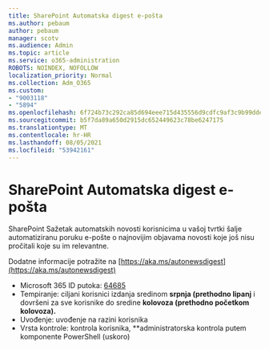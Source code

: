 ```yaml
---
title: SharePoint Automatska digest e-pošta
ms.author: pebaum
author: pebaum
manager: scotv
ms.audience: Admin
ms.topic: article
ms.service: o365-administration
ROBOTS: NOINDEX, NOFOLLOW
localization_priority: Normal
ms.collection: Adm_O365
ms.custom:
- "9003118"
- "5894"
ms.openlocfilehash: 6f724b73c292ca85d694eee715d435556d9cdfc9af3c9b99ddea1e094f3d16a8
ms.sourcegitcommit: b5f7da89a650d2915dc652449623c78be6247175
ms.translationtype: MT
ms.contentlocale: hr-HR
ms.lasthandoff: 08/05/2021
ms.locfileid: "53942161"
---
```

# <a name="sharepoint-auto-digest-email"></a>SharePoint Automatska digest e-pošta

SharePoint Sažetak automatskih novosti korisnicima u vašoj tvrtki šalje automatiziranu poruku e-pošte o najnovijim objavama novosti koje još nisu pročitali koje su im relevantne.

Dodatne informacije potražite na [https://aka.ms/autonewsdigest](https://aka.ms/autonewsdigest)

- Microsoft 365 ID putoka: [64685](https://www.microsoft.com/microsoft-365/roadmap?filters=&featureid=64685)
- Tempiranje: ciljani korisnici izdanja sredinom **srpnja (prethodno lipanj** i dovršeni za sve korisnike do sredine **kolovoza (prethodno početkom kolovoza).**
- Uvođenje: uvođenje na razini korisnika
- Vrsta kontrole: kontrola korisnika, **administratorska kontrola putem komponente PowerShell (uskoro)
